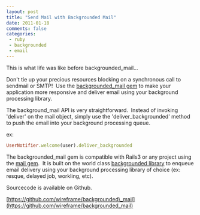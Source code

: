 ```yaml
---
layout: post
title: "Send Mail with Backgrounded Mail"
date: 2011-01-18
comments: false
categories:
 - ruby
 - backgrounded
 - email
---
```


[](http://1.bp.blogspot.com/_yocpuDtbm4c/TTZ3K2kg0MI/AAAAAAAAABc/2qB_m-gopNE/s1600/mailroom_sendmail.jpg)

This is what life was like before backgrounded\_mail...


Don't tie up your precious resources blocking on a synchronous call to sendmail or SMTP!  Use the [backgrounded\_mail gem](https://github.com/wireframe/backgrounded_mail) to make your application more responsive and deliver email using your background processing library.


The background\_mail API is very straightforward.  Instead of invoking 'deliver' on the mail object, simply use the 'deliver\_backgrounded' method to push the email into your background processing queue.

ex:

```ruby
UserNotifier.welcome(user).deliver_backgrounded
```


The backgrounded\_mail gem is compatible with Rails3 or any project using the [mail gem](https://github.com/mikel/mail).  It is built on the world class [backgrounded library](https://github.com/wireframe/backgrounded) to enqueue email delivery using your background processing library of choice (ex: resque, delayed job, workling, etc).


Sourcecode is available on Github.

[https://github.com/wireframe/backgrounded\_mail](https://github.com/wireframe/backgrounded_mail)